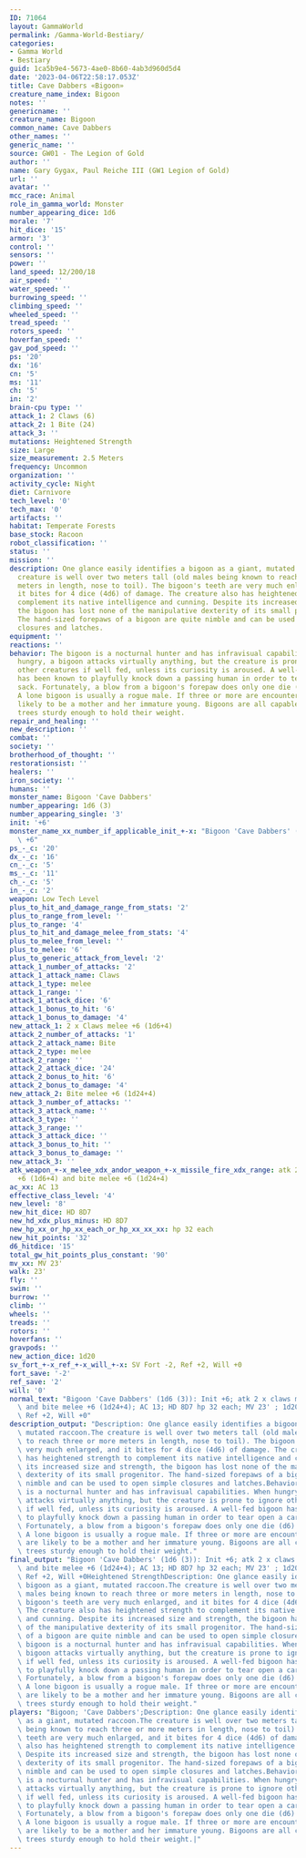 ```yaml
---
ID: 71064
layout: GammaWorld
permalink: /Gamma-World-Bestiary/
categories:
- Gamma World
- Bestiary
guid: 1ca5b9e4-5673-4ae0-8b60-4ab3d960d5d4
date: '2023-04-06T22:58:17.053Z'
title: Cave Dabbers «Bigoon»
creature_name_index: Bigoon
notes: ''
genericname: ''
creature_name: Bigoon
common_name: Cave Dabbers
other_names: ''
generic_name: ''
source: GW01 - The Legion of Gold
author: ''
name: Gary Gygax, Paul Reiche III (GW1 Legion of Gold)
url: ''
avatar: ''
mcc_race: Animal
role_in_gamma_world: Monster
number_appearing_dice: 1d6
morale: '7'
hit_dice: '15'
armor: '3'
control: ''
sensors: ''
power: ''
land_speed: 12/200/18
air_speed: ''
water_speed: ''
burrowing_speed: ''
climbing_speed: ''
wheeled_speed: ''
tread_speed: ''
rotors_speed: ''
hoverfan_speed: ''
gav_pod_speed: ''
ps: '20'
dx: '16'
cn: '5'
ms: '11'
ch: '5'
in: '2'
brain-cpu type: ''
attack_1: 2 Claws (6)
attack_2: 1 Bite (24)
attack_3: ''
mutations: Heightened Strength
size: Large
size_measurement: 2.5 Meters
frequency: Uncommon
organization: ''
activity_cycle: Night
diet: Carnivore
tech_level: '0'
tech_max: '0'
artifacts: ''
habitat: Temperate Forests
base_stock: Racoon
robot_classification: ''
status: ''
mission: ''
description: One glance easily identifies a bigoon as a giant, mutated raccoon.The
  creature is well over two meters tall (old males being known to reach three or more
  meters in length, nose to toil). The bigoon's teeth are very much enlarged, and
  it bites for 4 dice (4d6) of damage. The creature also has heightened strength to
  complement its native intelligence and cunning. Despite its increased size and strength,
  the bigoon has lost none of the manipulative dexterity of its small progenitor.
  The hand-sized forepaws of a bigoon are quite nimble and can be used to open simple
  closures and latches.
equipment: ''
reactions: ''
behavior: The bigoon is a nocturnal hunter and has infravisual capabilities. When
  hungry, a bigoon attacks virtually anything, but the creature is prone to ignore
  other creatures if well fed, unless its curiosity is aroused. A well-fed bigoon
  has been known to playfully knock down a passing human in order to tear open a carried
  sack. Fortunately, a blow from a bigoon's forepaw does only one die (d6) of damage.
  A lone bigoon is usually a rogue male. If three or more are encountered, they are
  likely to be a mother and her immature young. Bigoons are all capable of climbing
  trees sturdy enough to hold their weight.
repair_and_healing: ''
new_description: ''
combat: ''
society: ''
brotherhood_of_thought: ''
restorationsist: ''
healers: ''
iron_society: ''
humans: ''
monster_name: Bigoon 'Cave Dabbers'
number_appearing: 1d6 (3)
number_appearing_single: '3'
init: '+6'
monster_name_xx_number_if_applicable_init_+-x: "Bigoon 'Cave Dabbers' (1d6 (3)): Init\
  \ +6"
ps_-_c: '20'
dx_-_c: '16'
cn_-_c: '5'
ms_-_c: '11'
ch_-_c: '5'
in_-_c: '2'
weapon: Low Tech Level
plus_to_hit_and_damage_range_from_stats: '2'
plus_to_range_from_level: ''
plus_to_range: '4'
plus_to_hit_and_damage_melee_from_stats: '4'
plus_to_melee_from_level: ''
plus_to_melee: '6'
plus_to_generic_attack_from_level: '2'
attack_1_number_of_attacks: '2'
attack_1_attack_name: Claws
attack_1_type: melee
attack_1_range: ''
attack_1_attack_dice: '6'
attack_1_bonus_to_hit: '6'
attack_1_bonus_to_damage: '4'
new_attack_1: 2 x Claws melee +6 (1d6+4)
attack_2_number_of_attacks: '1'
attack_2_attack_name: Bite
attack_2_type: melee
attack_2_range: ''
attack_2_attack_dice: '24'
attack_2_bonus_to_hit: '6'
attack_2_bonus_to_damage: '4'
new_attack_2: Bite melee +6 (1d24+4)
attack_3_number_of_attacks: ''
attack_3_attack_name: ''
attack_3_type: ''
attack_3_range: ''
attack_3_attack_dice: ''
attack_3_bonus_to_hit: ''
attack_3_bonus_to_damage: ''
new_attack_3: ''
atk_weapon_+-x_melee_xdx_andor_weapon_+-x_missile_fire_xdx_range: atk 2 x claws melee
  +6 (1d6+4) and bite melee +6 (1d24+4)
ac_xx: AC 13
effective_class_level: '4'
new_level: '8'
new_hit_dice: HD 8D7
new_hd_xdx_plus_minus: HD 8D7
new_hp_xx_or_hp_xx_each_or_hp_xx_xx_xx: hp 32 each
new_hit_points: '32'
d6_hitdice: '15'
total_gw_hit_points_plus_constant: '90'
mv_xx: MV 23'
walk: 23'
fly: ''
swim: ''
burrow: ''
climb: ''
wheels: ''
treads: ''
rotors: ''
hoverfans: ''
gravpods: ''
new_action_dice: 1d20
sv_fort_+-x_ref_+-x_will_+-x: SV Fort -2, Ref +2, Will +0
fort_save: '-2'
ref_save: '2'
will: '0'
normal_text: "Bigoon 'Cave Dabbers' (1d6 (3)): Init +6; atk 2 x claws melee +6 (1d6+4)\
  \ and bite melee +6 (1d24+4); AC 13; HD 8D7 hp 32 each; MV 23' ; 1d20; SV Fort -2,\
  \ Ref +2, Will +0"
description_output: "Description: One glance easily identifies a bigoon as a giant,\
  \ mutated raccoon.The creature is well over two meters tall (old males being known\
  \ to reach three or more meters in length, nose to toil). The bigoon's teeth are\
  \ very much enlarged, and it bites for 4 dice (4d6) of damage. The creature also\
  \ has heightened strength to complement its native intelligence and cunning. Despite\
  \ its increased size and strength, the bigoon has lost none of the manipulative\
  \ dexterity of its small progenitor. The hand-sized forepaws of a bigoon are quite\
  \ nimble and can be used to open simple closures and latches.Behavior:The bigoon\
  \ is a nocturnal hunter and has infravisual capabilities. When hungry, a bigoon\
  \ attacks virtually anything, but the creature is prone to ignore other creatures\
  \ if well fed, unless its curiosity is aroused. A well-fed bigoon has been known\
  \ to playfully knock down a passing human in order to tear open a carried sack.\
  \ Fortunately, a blow from a bigoon's forepaw does only one die (d6) of damage.\
  \ A lone bigoon is usually a rogue male. If three or more are encountered, they\
  \ are likely to be a mother and her immature young. Bigoons are all capable of climbing\
  \ trees sturdy enough to hold their weight."
final_output: "Bigoon 'Cave Dabbers' (1d6 (3)): Init +6; atk 2 x claws melee +6 (1d6+4)\
  \ and bite melee +6 (1d24+4); AC 13; HD 8D7 hp 32 each; MV 23' ; 1d20; SV Fort -2,\
  \ Ref +2, Will +0Heightened StrengthDescription: One glance easily identifies a\
  \ bigoon as a giant, mutated raccoon.The creature is well over two meters tall (old\
  \ males being known to reach three or more meters in length, nose to toil). The\
  \ bigoon's teeth are very much enlarged, and it bites for 4 dice (4d6) of damage.\
  \ The creature also has heightened strength to complement its native intelligence\
  \ and cunning. Despite its increased size and strength, the bigoon has lost none\
  \ of the manipulative dexterity of its small progenitor. The hand-sized forepaws\
  \ of a bigoon are quite nimble and can be used to open simple closures and latches.Behavior:The\
  \ bigoon is a nocturnal hunter and has infravisual capabilities. When hungry, a\
  \ bigoon attacks virtually anything, but the creature is prone to ignore other creatures\
  \ if well fed, unless its curiosity is aroused. A well-fed bigoon has been known\
  \ to playfully knock down a passing human in order to tear open a carried sack.\
  \ Fortunately, a blow from a bigoon's forepaw does only one die (d6) of damage.\
  \ A lone bigoon is usually a rogue male. If three or more are encountered, they\
  \ are likely to be a mother and her immature young. Bigoons are all capable of climbing\
  \ trees sturdy enough to hold their weight."
players: "Bigoon; 'Cave Dabbers';Description: One glance easily identifies a bigoon\
  \ as a giant, mutated raccoon.The creature is well over two meters tall (old males\
  \ being known to reach three or more meters in length, nose to toil). The bigoon's\
  \ teeth are very much enlarged, and it bites for 4 dice (4d6) of damage. The creature\
  \ also has heightened strength to complement its native intelligence and cunning.\
  \ Despite its increased size and strength, the bigoon has lost none of the manipulative\
  \ dexterity of its small progenitor. The hand-sized forepaws of a bigoon are quite\
  \ nimble and can be used to open simple closures and latches.Behavior:The bigoon\
  \ is a nocturnal hunter and has infravisual capabilities. When hungry, a bigoon\
  \ attacks virtually anything, but the creature is prone to ignore other creatures\
  \ if well fed, unless its curiosity is aroused. A well-fed bigoon has been known\
  \ to playfully knock down a passing human in order to tear open a carried sack.\
  \ Fortunately, a blow from a bigoon's forepaw does only one die (d6) of damage.\
  \ A lone bigoon is usually a rogue male. If three or more are encountered, they\
  \ are likely to be a mother and her immature young. Bigoons are all capable of climbing\
  \ trees sturdy enough to hold their weight.|"
---
```

</br>